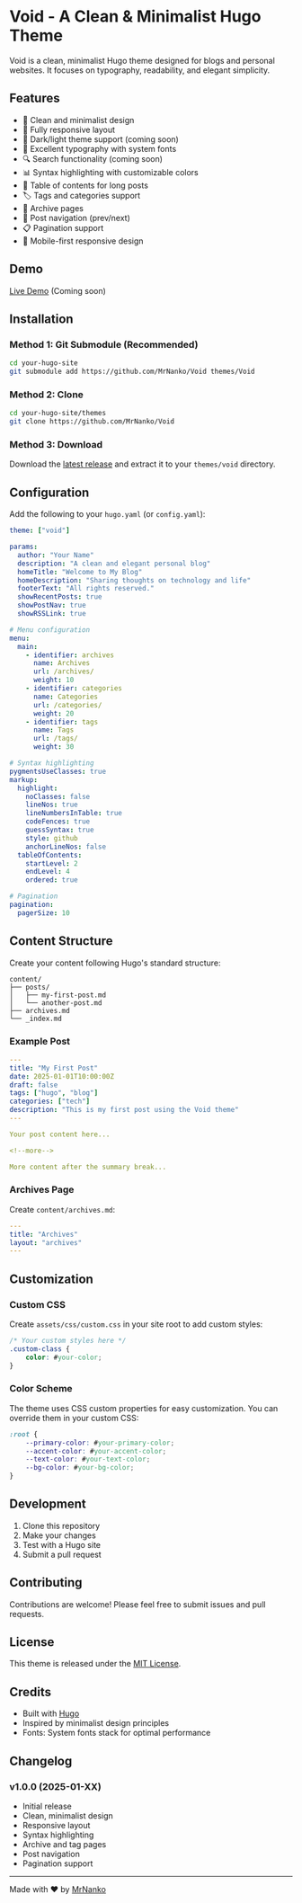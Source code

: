 # Void - A Clean & Minimalist Hugo Theme

Void is a clean, minimalist Hugo theme designed for blogs and personal websites. It focuses on typography, readability, and elegant simplicity.

## Features

- 🎨 Clean and minimalist design
- 📱 Fully responsive layout
- 🌙 Dark/light theme support (coming soon)
- 📝 Excellent typography with system fonts
- 🔍 Search functionality (coming soon)
- 📊 Syntax highlighting with customizable colors
- 📄 Table of contents for long posts
- 🏷️ Tags and categories support
- 📑 Archive pages
- 🔗 Post navigation (prev/next)
- 📋 Pagination support
- 📱 Mobile-first responsive design

## Demo

[Live Demo](https://github.com/MrNanko/Void) (Coming soon)

## Installation

### Method 1: Git Submodule (Recommended)

```bash
cd your-hugo-site
git submodule add https://github.com/MrNanko/Void themes/Void
```

### Method 2: Clone

```bash
cd your-hugo-site/themes
git clone https://github.com/MrNanko/Void
```

### Method 3: Download

Download the [latest release](https://github.com/MrNanko/void/releases) and extract it to your `themes/void` directory.

## Configuration

Add the following to your `hugo.yaml` (or `config.yaml`):

```yaml
theme: ["void"]

params:
  author: "Your Name"
  description: "A clean and elegant personal blog"
  homeTitle: "Welcome to My Blog"
  homeDescription: "Sharing thoughts on technology and life"
  footerText: "All rights reserved."
  showRecentPosts: true
  showPostNav: true
  showRSSLink: true

# Menu configuration
menu:
  main:
    - identifier: archives
      name: Archives
      url: /archives/
      weight: 10
    - identifier: categories
      name: Categories
      url: /categories/
      weight: 20
    - identifier: tags
      name: Tags
      url: /tags/
      weight: 30

# Syntax highlighting
pygmentsUseClasses: true
markup:
  highlight:
    noClasses: false
    lineNos: true
    lineNumbersInTable: true
    codeFences: true
    guessSyntax: true
    style: github
    anchorLineNos: false
  tableOfContents:
    startLevel: 2
    endLevel: 4
    ordered: true

# Pagination
pagination:
  pagerSize: 10
```

## Content Structure

Create your content following Hugo's standard structure:

```
content/
├── posts/
│   ├── my-first-post.md
│   └── another-post.md
├── archives.md
└── _index.md
```

### Example Post

```yaml
---
title: "My First Post"
date: 2025-01-01T10:00:00Z
draft: false
tags: ["hugo", "blog"]
categories: ["tech"]
description: "This is my first post using the Void theme"
---

Your post content here...

<!--more-->

More content after the summary break...
```

### Archives Page

Create `content/archives.md`:

```yaml
---
title: "Archives"
layout: "archives"
---
```

## Customization

### Custom CSS

Create `assets/css/custom.css` in your site root to add custom styles:

```css
/* Your custom styles here */
.custom-class {
    color: #your-color;
}
```

### Color Scheme

The theme uses CSS custom properties for easy customization. You can override them in your custom CSS:

```css
:root {
    --primary-color: #your-primary-color;
    --accent-color: #your-accent-color;
    --text-color: #your-text-color;
    --bg-color: #your-bg-color;
}
```

## Development

1. Clone this repository
2. Make your changes
3. Test with a Hugo site
4. Submit a pull request

## Contributing

Contributions are welcome! Please feel free to submit issues and pull requests.

## License

This theme is released under the [MIT License](LICENSE).

## Credits

- Built with [Hugo](https://gohugo.io/)
- Inspired by minimalist design principles
- Fonts: System fonts stack for optimal performance

## Changelog

### v1.0.0 (2025-01-XX)

- Initial release
- Clean, minimalist design
- Responsive layout
- Syntax highlighting
- Archive and tag pages
- Post navigation
- Pagination support

---

Made with ❤️ by [MrNanko](https://github.com/MrNanko/)
